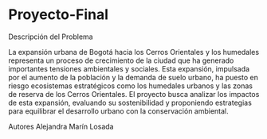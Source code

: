 # Proyecto-Final

Descripción del Problema

La expansión urbana de Bogotá hacia los Cerros Orientales y los humedales representa un proceso de crecimiento de la ciudad que ha generado importantes tensiones ambientales y sociales. Esta expansión, impulsada por el aumento de la población y la demanda de suelo urbano, ha puesto en riesgo ecosistemas estratégicos como los humedales urbanos y las zonas de reserva de los Cerros Orientales. El proyecto busca analizar los impactos de esta expansión, evaluando su sostenibilidad y proponiendo estrategias para equilibrar el desarrollo urbano con la conservación ambiental.


Autores
  Alejandra Marín Losada
